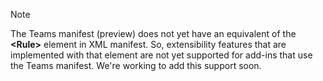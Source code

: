   > [!NOTE]
  > The Teams manifest (preview) does not yet have an equivalent of the **\<Rule\>** element in XML manifest. So, extensibility features that are implemented with that element are not yet supported for add-ins that use the Teams manifest. We're working to add this support soon.